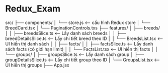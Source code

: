 # Redux_Exam

src/
├── components/
│ └── store.js <-- cấu hình Redux store
│ └── BreedCard.tsx
│ └── PaginationControls.txs
├── features/
│ ├── breeds/
│ │ ├── breedsSlice.ts <-- Lấy danh sách breeds
│ │ ├── breedDetailsSlice.ts <-- Lấy chi tiết breed theo ID
│ │ └── BreedsList.tsx <-- UI hiển thị danh sách
│
│ ├── facts/
│ │ ├── factsSlice.ts <-- Lấy danh sách facts (có giới hạn limit)
│ │ └── FactsList.tsx <-- UI hiển thị facts
│
│ └── groups/
│ ├── groupsSlice.ts <-- Lấy danh sách group
│ ├── groupDetailsSlice.ts <-- Lấy chi tiết group theo ID
│ └── GroupsList.tsx <-- UI hiển thị groups
├── App.jsx
